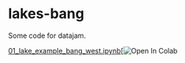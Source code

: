 # lakes-bang

Some code for datajam.

[01_lake_example_bang_west.ipynb](01_lake_example_bang_west.ipynb)[![Open In Colab](https://colab.research.google.com/drive/13Ndo2P9i1Uxp6jhfoIibQ0MxqEgNZ2Yl?usp=sharing)
